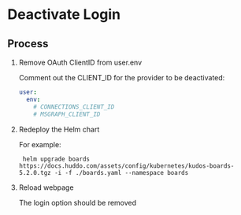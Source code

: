# Deactivate Login

## Process

1. Remove OAuth ClientID from user.env

    Comment out the CLIENT_ID for the provider to be deactivated:

    ```yaml
    user:
      env:
        # CONNECTIONS_CLIENT_ID
        # MSGRAPH_CLIENT_ID
    ```

1. Redeploy the Helm chart

    For example:

        helm upgrade boards https://docs.huddo.com/assets/config/kubernetes/kudos-boards-5.2.0.tgz -i -f ./boards.yaml --namespace boards

1. Reload webpage

    The login option should be removed